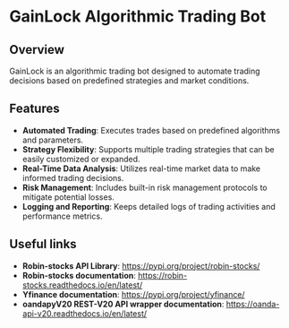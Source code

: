# GainLock Algorithmic Trading Bot

## Overview
GainLock is an algorithmic trading bot designed to automate trading decisions based on predefined strategies and market conditions.

## Features
- **Automated Trading**: Executes trades based on predefined algorithms and parameters.
- **Strategy Flexibility**: Supports multiple trading strategies that can be easily customized or expanded.
- **Real-Time Data Analysis**: Utilizes real-time market data to make informed trading decisions.
- **Risk Management**: Includes built-in risk management protocols to mitigate potential losses.
- **Logging and Reporting**: Keeps detailed logs of trading activities and performance metrics.

## Useful links
- **Robin-stocks API Library**: https://pypi.org/project/robin-stocks/
- **Robin-stocks documentation**: https://robin-stocks.readthedocs.io/en/latest/
- **Yfinance documentation**: https://pypi.org/project/yfinance/
- **oandapyV20 REST-V20 API wrapper documentation**: https://oanda-api-v20.readthedocs.io/en/latest/

